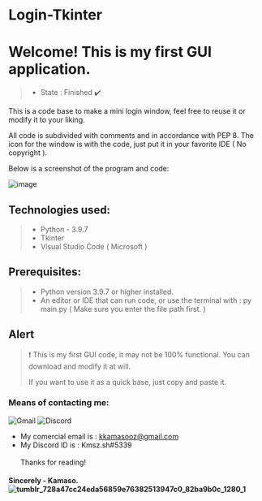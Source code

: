 # Login-Tkinter
# Welcome! This is my first GUI application.

> - State : Finished ✔️

This is a code base to make a mini login window, feel free to reuse it or modify it to your liking. <div>
All code is subdivided with comments and in accordance with PEP 8. The icon for the window is with the code, just put it in your favorite IDE ( No copyright ).
  
Below is a screenshot of the program and code: <div>
![image](https://user-images.githubusercontent.com/90472141/139562144-fbaa5b88-097c-407d-861c-c9fe9431c7f8.png)
  
  
## Technologies used:
> - Python - 3.9.7
> - Tkinter
> - Visual Studio Code ( Microsoft ) 

## Prerequisites:
> - Python version 3.9.7 or higher installed.
> - An editor or IDE that can run code, or use the terminal with : py main.py ( Make sure you enter the file path first. )
 ## Alert 
> ❗ This is my first GUI code, it may not be 100% functional. You can download and modify it at will. <div>
  If you want to use it as a quick base, just copy and paste it.

### Means of contacting me:
 ![Gmail](https://img.shields.io/badge/Gmail-D14836?style=for-the-badge&logo=gmail&logoColor=white) 
 ![Discord](https://img.shields.io/badge/%3CServer%3E-%237289DA.svg?style=for-the-badge&logo=discord&logoColor=white)
  - My comercial email is : kkamasooz@gmail.com
  - My Discord ID is : Kmsz.sh#5339
 <br/><br/>
Thanks for reading!
####  Sincerely - Kamaso. ![tumblr_728a47cc24eda56859e76382513947c0_82ba9b0c_1280_1](https://user-images.githubusercontent.com/90472141/139562335-a9fccc6a-64a8-483d-8650-affe005bdf71.png)
  



